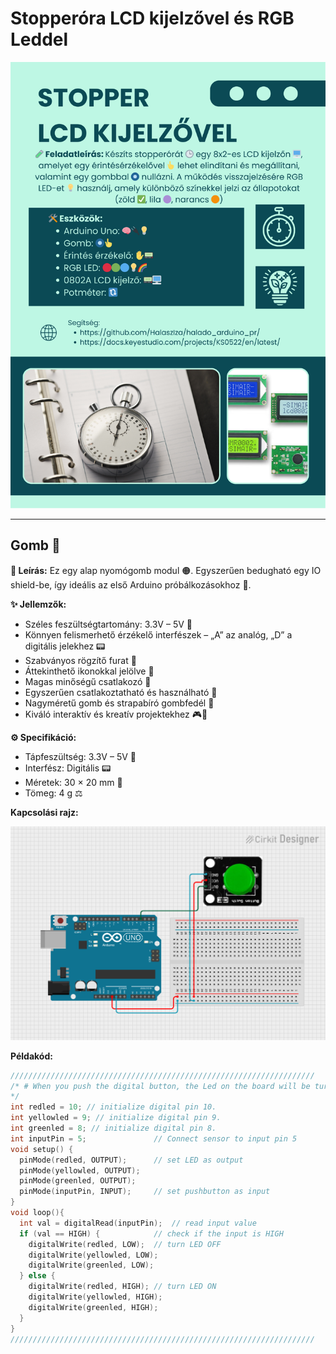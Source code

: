 # Stopperóra LCD kijelzővel és RGB Leddel

![Plakat](stopper_lcd.png)

---

## Gomb 🔘

**📘 Leírás:** Ez egy alap nyomógomb modul 🟠. Egyszerűen bedugható egy IO shield-be, így ideális az első Arduino próbálkozásokhoz 🤖.

**✨ Jellemzők:**
- Széles feszültségtartomány: 3.3V – 5V 🔋
- Könnyen felismerhető érzékelő interfészek – „A” az analóg, „D” a digitális jelekhez 📟
- Szabványos rögzítő furat 🔩
- Áttekinthető ikonokkal jelölve 👀
- Magas minőségű csatlakozó 🔌
- Egyszerűen csatlakoztatható és használható 🧩
- Nagyméretű gomb és strapabíró gombfedél 🔘
- Kiváló interaktív és kreatív projektekhez 🎮🎨

**⚙️ Specifikáció:**
- Tápfeszültség: 3.3V – 5V 🔋
- Interfész: Digitális 📟
- Méretek: 30 × 20 mm 📏
- Tömeg: 4 g ⚖️

**Kapcsolási rajz:**

![Kappcsolási rajz_2](kapcs_2.png)

**Példakód:**
``` cpp
////////////////////////////////////////////////////////////////////
/* # When you push the digital button, the Led on the board will be turned on. Otherwise,the led is turned off.
*/
int redled = 10; // initialize digital pin 10.
int yellowled = 9; // initialize digital pin 9.
int greenled = 8; // initialize digital pin 8.
int inputPin = 5;               // Connect sensor to input pin 5
void setup() {
  pinMode(redled, OUTPUT);      // set LED as output
  pinMode(yellowled, OUTPUT);
  pinMode(greenled, OUTPUT);
  pinMode(inputPin, INPUT);     // set pushbutton as input
}
void loop(){
  int val = digitalRead(inputPin);  // read input value
  if (val == HIGH) {            // check if the input is HIGH
    digitalWrite(redled, LOW);  // turn LED OFF
    digitalWrite(yellowled, LOW);
    digitalWrite(greenled, LOW);
  } else {
    digitalWrite(redled, HIGH); // turn LED ON
    digitalWrite(yellowled, HIGH);
    digitalWrite(greenled, HIGH);
  }
}
////////////////////////////////////////////////////////////////////
```

##
